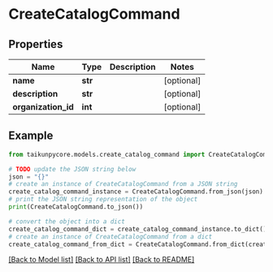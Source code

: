 # CreateCatalogCommand


## Properties

Name | Type | Description | Notes
------------ | ------------- | ------------- | -------------
**name** | **str** |  | [optional] 
**description** | **str** |  | [optional] 
**organization_id** | **int** |  | [optional] 

## Example

```python
from taikunpycore.models.create_catalog_command import CreateCatalogCommand

# TODO update the JSON string below
json = "{}"
# create an instance of CreateCatalogCommand from a JSON string
create_catalog_command_instance = CreateCatalogCommand.from_json(json)
# print the JSON string representation of the object
print(CreateCatalogCommand.to_json())

# convert the object into a dict
create_catalog_command_dict = create_catalog_command_instance.to_dict()
# create an instance of CreateCatalogCommand from a dict
create_catalog_command_from_dict = CreateCatalogCommand.from_dict(create_catalog_command_dict)
```
[[Back to Model list]](../README.md#documentation-for-models) [[Back to API list]](../README.md#documentation-for-api-endpoints) [[Back to README]](../README.md)


